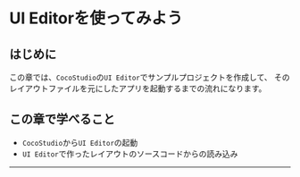 # UI Editorを使ってみよう

## はじめに
この章では、``CocoStudio``の``UI Editor``でサンプルプロジェクトを作成して、
そのレイアウトファイルを元にしたアプリを起動するまでの流れになります。

## この章で学べること
- ``CocoStudio``から``UI Editor``の起動
- ``UI Editor``で作ったレイアウトのソースコードからの読み込み

---
